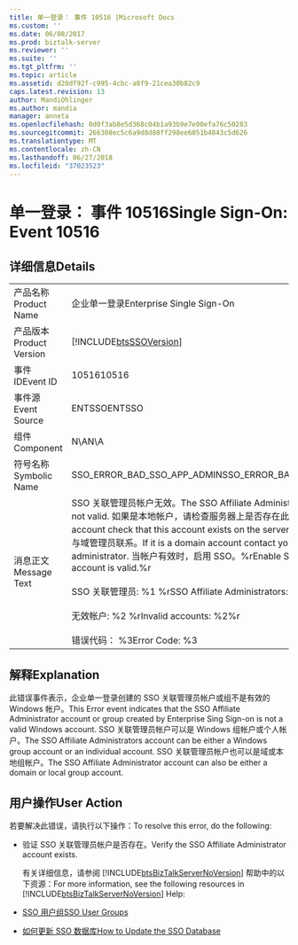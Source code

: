 ```yaml
---
title: 单一登录： 事件 10516 |Microsoft Docs
ms.custom: ''
ms.date: 06/08/2017
ms.prod: biztalk-server
ms.reviewer: ''
ms.suite: ''
ms.tgt_pltfrm: ''
ms.topic: article
ms.assetid: d20df92f-c995-4cbc-a8f9-21cea30b82c9
caps.latest.revision: 13
author: MandiOhlinger
ms.author: mandia
manager: anneta
ms.openlocfilehash: 0d0f3ab8e5d368c04b1a93b9e7e00efa76c50283
ms.sourcegitcommit: 266308ec5c6a9d8d80ff298ee6051b4843c5d626
ms.translationtype: MT
ms.contentlocale: zh-CN
ms.lasthandoff: 06/27/2018
ms.locfileid: "37023523"
---
```

# <a name="single-sign-on-event-10516"></a><span data-ttu-id="db1dd-102">单一登录： 事件 10516</span><span class="sxs-lookup"><span data-stu-id="db1dd-102">Single Sign-On: Event 10516</span></span>
## <a name="details"></a><span data-ttu-id="db1dd-103">详细信息</span><span class="sxs-lookup"><span data-stu-id="db1dd-103">Details</span></span>  

|                 |                                                                                                                                                                                                                                                                                                                                                 |
|-----------------|-------------------------------------------------------------------------------------------------------------------------------------------------------------------------------------------------------------------------------------------------------------------------------------------------------------------------------------------------|
|  <span data-ttu-id="db1dd-104">产品名称</span><span class="sxs-lookup"><span data-stu-id="db1dd-104">Product Name</span></span>   |                                                                                                                                                            <span data-ttu-id="db1dd-105">企业单一登录</span><span class="sxs-lookup"><span data-stu-id="db1dd-105">Enterprise Single Sign-On</span></span>                                                                                                                                                            |
| <span data-ttu-id="db1dd-106">产品版本</span><span class="sxs-lookup"><span data-stu-id="db1dd-106">Product Version</span></span> |                                                                                                                                           [!INCLUDE[btsSSOVersion](../includes/btsssoversion-md.md)]                                                                                                                                            |
|    <span data-ttu-id="db1dd-107">事件 ID</span><span class="sxs-lookup"><span data-stu-id="db1dd-107">Event ID</span></span>     |                                                                                                                                                                      <span data-ttu-id="db1dd-108">10516</span><span class="sxs-lookup"><span data-stu-id="db1dd-108">10516</span></span>                                                                                                                                                                      |
|  <span data-ttu-id="db1dd-109">事件源</span><span class="sxs-lookup"><span data-stu-id="db1dd-109">Event Source</span></span>   |                                                                                                                                                                     <span data-ttu-id="db1dd-110">ENTSSO</span><span class="sxs-lookup"><span data-stu-id="db1dd-110">ENTSSO</span></span>                                                                                                                                                                      |
|    <span data-ttu-id="db1dd-111">组件</span><span class="sxs-lookup"><span data-stu-id="db1dd-111">Component</span></span>    |                                                                                                                                                                       <span data-ttu-id="db1dd-112">N\A</span><span class="sxs-lookup"><span data-stu-id="db1dd-112">N\A</span></span>                                                                                                                                                                       |
|  <span data-ttu-id="db1dd-113">符号名称</span><span class="sxs-lookup"><span data-stu-id="db1dd-113">Symbolic Name</span></span>  |                                                                                                                                                           <span data-ttu-id="db1dd-114">SSO_ERROR_BAD_SSO_APP_ADMIN</span><span class="sxs-lookup"><span data-stu-id="db1dd-114">SSO_ERROR_BAD_SSO_APP_ADMIN</span></span>                                                                                                                                                           |
|  <span data-ttu-id="db1dd-115">消息正文</span><span class="sxs-lookup"><span data-stu-id="db1dd-115">Message Text</span></span>   | <span data-ttu-id="db1dd-116">SSO 关联管理员帐户无效。</span><span class="sxs-lookup"><span data-stu-id="db1dd-116">The SSO Affiliate Administrators account is not valid.</span></span> <span data-ttu-id="db1dd-117">如果是本地帐户，请检查服务器上是否存在此帐户。</span><span class="sxs-lookup"><span data-stu-id="db1dd-117">If it is a local account check that this account exists on the server.</span></span> <span data-ttu-id="db1dd-118">如果是域帐户，请与域管理员联系。</span><span class="sxs-lookup"><span data-stu-id="db1dd-118">If it is a domain account contact your domain administrator.</span></span> <span data-ttu-id="db1dd-119">当帐户有效时，启用 SSO。%r</span><span class="sxs-lookup"><span data-stu-id="db1dd-119">Enable SSO when the account is valid.%r</span></span><br /><br /> <span data-ttu-id="db1dd-120">SSO 关联管理员: %1 %r</span><span class="sxs-lookup"><span data-stu-id="db1dd-120">SSO Affiliate Administrators: %1%r</span></span><br /><br /> <span data-ttu-id="db1dd-121">无效帐户: %2 %r</span><span class="sxs-lookup"><span data-stu-id="db1dd-121">Invalid accounts: %2%r</span></span><br /><br /> <span data-ttu-id="db1dd-122">错误代码： %3</span><span class="sxs-lookup"><span data-stu-id="db1dd-122">Error Code: %3</span></span> |

## <a name="explanation"></a><span data-ttu-id="db1dd-123">解释</span><span class="sxs-lookup"><span data-stu-id="db1dd-123">Explanation</span></span>  
 <span data-ttu-id="db1dd-124">此错误事件表示，企业单一登录创建的 SSO 关联管理员帐户或组不是有效的 Windows 帐户。</span><span class="sxs-lookup"><span data-stu-id="db1dd-124">This Error event indicates that the SSO Affiliate Administrator account or group created by Enterprise Sing Sign-on is not a valid Windows account.</span></span> <span data-ttu-id="db1dd-125">SSO 关联管理员帐户可以是 Windows 组帐户或个人帐户。</span><span class="sxs-lookup"><span data-stu-id="db1dd-125">The SSO Affiliate Administrators account can be either a Windows group account or an individual account.</span></span> <span data-ttu-id="db1dd-126">SSO 关联管理员帐户也可以是域或本地组帐户。</span><span class="sxs-lookup"><span data-stu-id="db1dd-126">The SSO Affiliate Administrator account can also be either a domain or local group account.</span></span>  

## <a name="user-action"></a><span data-ttu-id="db1dd-127">用户操作</span><span class="sxs-lookup"><span data-stu-id="db1dd-127">User Action</span></span>  
 <span data-ttu-id="db1dd-128">若要解决此错误，请执行以下操作：</span><span class="sxs-lookup"><span data-stu-id="db1dd-128">To resolve this error, do the following:</span></span>  

- <span data-ttu-id="db1dd-129">验证 SSO 关联管理员帐户是否存在。</span><span class="sxs-lookup"><span data-stu-id="db1dd-129">Verify the SSO Affiliate Administrator account exists.</span></span>  

  <span data-ttu-id="db1dd-130">有关详细信息，请参阅 [!INCLUDE[btsBizTalkServerNoVersion](../includes/btsbiztalkservernoversion-md.md)] 帮助中的以下资源：</span><span class="sxs-lookup"><span data-stu-id="db1dd-130">For more information, see the following resources in [!INCLUDE[btsBizTalkServerNoVersion](../includes/btsbiztalkservernoversion-md.md)] Help:</span></span>  

- [<span data-ttu-id="db1dd-131">SSO 用户组</span><span class="sxs-lookup"><span data-stu-id="db1dd-131">SSO User Groups</span></span>](../core/sso-user-groups.md)  

- [<span data-ttu-id="db1dd-132">如何更新 SSO 数据库</span><span class="sxs-lookup"><span data-stu-id="db1dd-132">How to Update the SSO Database</span></span>](../core/how-to-update-the-sso-database.md)

